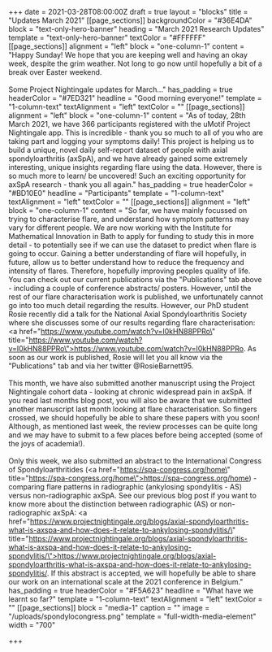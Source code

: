 +++
date = 2021-03-28T08:00:00Z
draft = true
layout = "blocks"
title = "Updates March 2021"
[[page_sections]]
backgroundColor = "#36E4DA"
block = "text-only-hero-banner"
heading = "March 2021 Research Updates"
template = "text-only-hero-banner"
textColor = "#FFFFFF"
[[page_sections]]
alignment = "left"
block = "one-column-1"
content = "Happy Sunday! We hope that you are keeping well and having an okay week, despite the grim weather. Not long to go now until hopefully a bit of a break over Easter weekend.<br><br>Some Project Nightingale updates for March..."
has_padding = true
headerColor = "#7ED321"
headline = "Good morning everyone!"
template = "1-column-text"
textAlignment = "left"
textColor = ""
[[page_sections]]
alignment = "left"
block = "one-column-1"
content = "As of today, 28th March 2021, we have 366 participants registered with the uMotif Project Nightingale app. This is incredible - thank you so much to all of you who are taking part and logging your symptoms daily! This project is helping us to build a unique, novel daily self-report dataset of people with axial spondyloarthritis (axSpA), and we have already gained some extremely interesting, unique insights regarding flare using the data. However, there is so much more to learn/ be uncovered! Such an exciting opportunity for axSpA research - thank you all again."
has_padding = true
headerColor = "#BD10E0"
headline = "Participants"
template = "1-column-text"
textAlignment = "left"
textColor = ""
[[page_sections]]
alignment = "left"
block = "one-column-1"
content = "So far, we have mainly focussed on trying to characterise flare, and understand how symptom patterns may vary for different people. We are now working with the Institute for Mathematical Innovation in Bath to apply for funding to study this in more detail - to potentially see if we can use the dataset to predict when flare is going to occur. Gaining a better understanding of flare will hopefully, in future, allow us to better understand how to reduce the frequency and intensity of flares. Therefore, hopefully improving peoples quality of life. You can check out our current publications via the \"Publications\" tab above - including a couple of conference abstracts/ posters. However, until the rest of our flare characterisation work is published, we unfortunately cannot go into too much detail regarding the results. However, our PhD student Rosie recently did a talk for the National Axial Spondyloarthritis Society where she discusses some of our results regarding flare characterisation: <a href=\"https://www.youtube.com/watch?v=I0kHN88PPRo\" title=\"https://www.youtube.com/watch?v=I0kHN88PPRo\">https://www.youtube.com/watch?v=I0kHN88PPRo</a>. As soon as our work is published, Rosie will let you all know via the \"Publications\" tab and via her twitter @RosieBarnett95.<br><br>This month, we have also submitted another manuscript using the Project Nightingale cohort data - looking at chronic widespread pain in axSpA. If you read last months blog post, you will also be aware that we submitted another manuscript last month looking at flare characterisation. So fingers crossed, we should hopefully be able to share these papers with you soon! Although, as mentioned last week, the review processes can be quite long and we may have to submit to a few places before being accepted (some of the joys of academia!).<br><br>Only this week, we also submitted an abstract to the International Congress of Spondyloarthritides (<a href=\"https://spa-congress.org/home\" title=\"https://spa-congress.org/home\">https://spa-congress.org/home</a>) - comparing flare patterns in radiographic (ankylosing spondylitis - AS) versus non-radiographic axSpA. See our previous blog post if you want to know more about the distinction between radiographic (AS) or non-radiographic axSpA: <a href=\"https://www.projectnightingale.org/blogs/axial-spondyloarthritis-what-is-axspa-and-how-does-it-relate-to-ankylosing-spondylitis/\" title=\"https://www.projectnightingale.org/blogs/axial-spondyloarthritis-what-is-axspa-and-how-does-it-relate-to-ankylosing-spondylitis/\">https://www.projectnightingale.org/blogs/axial-spondyloarthritis-what-is-axspa-and-how-does-it-relate-to-ankylosing-spondylitis/</a>. If this abstract is accepted, we will hopefully be able to share our work on an international scale at the 2021 conference in Belgium."
has_padding = true
headerColor = "#F5A623"
headline = "What have we learnt so far?"
template = "1-column-text"
textAlignment = "left"
textColor = ""
[[page_sections]]
block = "media-1"
caption = ""
image = "/uploads/spondylocongress.png"
template = "full-width-media-element"
width = "700"

+++

